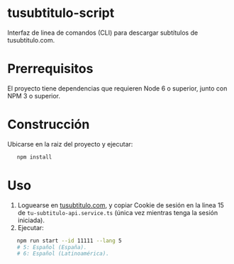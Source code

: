 # tusubtitulo-script
Interfaz de linea de comandos (CLI) para descargar subtítulos de tusubtitulo.com.

# Prerrequisitos
El proyecto tiene dependencias que requieren Node 6 o superior, junto con NPM 3 o superior.

# Construcción
Ubicarse en la raiz del proyecto y ejecutar:
```bash
   npm install
```

# Uso
1. Loguearse en [tusubtitulo.com](https://www.tusubtitulo.com/login.php), y copiar Cookie de sesión en la linea 15 de `tu-subtitulo-api.service.ts` (única vez mientras tenga la sesión iniciada).
2. Ejecutar:
```bash
   npm run start --id 11111 --lang 5
   # 5: Español (España).
   # 6: Español (Latinoamérica).
```
